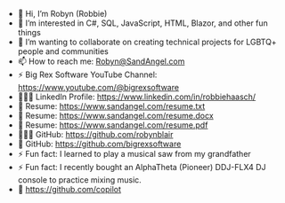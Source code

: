 - 👋 Hi, I’m Robyn (Robbie)
- 👀 I’m interested in C#, SQL, JavaScript, HTML, Blazor, and other fun things
- 💞️ I’m wanting to collaborate on creating technical projects for LGBTQ+ people and communities
- 📫 How to reach me: Robyn@SandAngel.com
- ⚡ Big Rex Software YouTube Channel: https://www.youtube.com/@bigrexsoftware
- 👩🏻‍💼 LinkedIn Profile: https://www.linkedin.com/in/robbiehaasch/
- 📝 Resume: https://www.sandangel.com/resume.txt
- 📝 Resume: https://www.sandangel.com/resume.docx
- 📝 Resume: https://www.sandangel.com/resume.pdf
- 👩🏻‍💻 GitHub: https://github.com/robynblair
- 🦖 GitHub: https://github.com/bigrexsoftware
- ⚡ Fun fact: I learned to play a musical saw from my grandfather
- ⚡ Fun fact: I recently bought an AlphaTheta (Pioneer) DDJ-FLX4 DJ console to practice mixing music.
- 🦖 https://github.com/copilot

